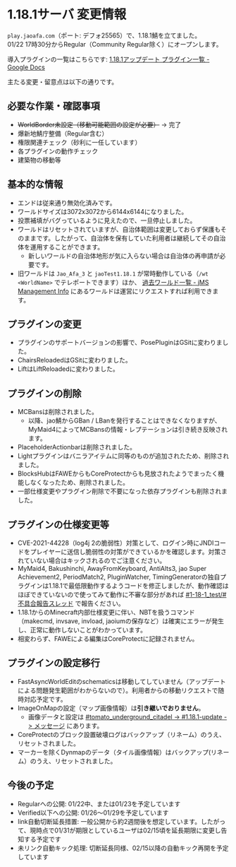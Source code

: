 # 1.18.1サーバ 変更情報

`play.jaoafa.com`（ポート: デフォ25565）で、1.18.1鯖を立てました。  
01/22 17時30分からRegular（Community Regular除く）にオープンします。

導入プラグインの一覧はこちらです: [1.18.1アップデート プラグイン一覧 - Google Docs](https://docs.google.com/spreadsheets/d/17xSEOqSWemhnkt9FLxY505tOSE1zkRyuURgo8I03M6Y/edit?usp=sharing)

主たる変更・留意点は以下の通りです。

## 必要な作業・確認事項

- ~~WorldBorder未設定（移動可能範囲の設定が必要）~~ -> 完了
- 爆新地鯖庁整備（Regular含む）
- 権限関連チェック（砂利に一任しています）
- 各プラグインの動作チェック
- 建築物の移動等

## 基本的な情報

- エンドは従来通り無効化済みです。
- ワールドサイズは3072x3072から6144x6144になりました。
- 投票補填がバグっているように見えたので、一旦停止しました。
- ワールドはリセットされていますが、自治体範囲は変更しておらず保護もそのままです。したがって、自治体を保有していた利用者は継続してその自治体を運用することができます。
  - 新しいワールドの自治体地形が気に入らない場合は自治体の再申請が必要です。
- 旧ワールドは `Jao_Afa_3` と `jaoTest1.18.1` が常時動作している（`/wt <WorldName>` でテレポートできます）ほか、 [過去ワールド一覧 - jMS Management Info](https://adminwiki.jaoafa.com/ja/past-worlds) にあるワールドは運営にリクエストすれば利用できます。

## プラグインの変更

- プラグインのサポートバージョンの影響で、PosePluginはGSitに変わりました。
- ChairsReloadedはGSitに変わりました。
- LiftはLiftReloadedに変わりました。

## プラグインの削除

- MCBansは削除されました。
  - 以降、jao鯖からGBan / LBanを発行することはできなくなりますが、MyMaid4によってMCBansの情報・レプテーションは引き続き反映されます。
- PlaceholderActionbarは削除されました。
- Lightプラグインはバニラアイテムに同等のものが追加されたため、削除されました。
- BlocksHubはFAWEからもCoreProtectからも見放されたようでまったく機能しなくなったため、削除されました。
- 一部仕様変更やプラグイン削除で不要になった依存プラグインも削除されました。

## プラグインの仕様変更等

- CVE-2021-44228（log4j 2の脆弱性）対策として、ログイン時にJNDIコードをプレイヤーに送信し脆弱性の対策ができているかを確認します。対策されていない場合はキックされるのでご注意ください。
- MyMaid4, Bakushinchi, AwayFromKeyboard, AntiAlts3, jao Super Achievement2, PeriodMatch2, PluginWatcher, TimingGeneratorの独自プラグインは1.18.1で最低限動作するようコードを修正しましたが、動作確認はほぼできていないので使ってみて動作に不審な部分があれば [#1-18-1_test/#不具合報告スレッド](https://discord.com/channels/597378876556967936/934037430863028245) で報告ください。
- 1.18.1からのMinecraft内部仕様変更に伴い、NBTを扱うコマンド（makecmd, invsave, invload, jaoiumの保存など）は確実にエラーが発生し、正常に動作しないことがわかっています。
- 相変わらず、FAWEによる編集はCoreProtectに記録されません。

## プラグインの設定移行

- FastAsyncWorldEditのschematicsは移動してしていません（アップデートによる問題発生範囲がわからないので）。利用者からの移動リクエストで随時対応予定です。
- ImageOnMapの設定（マップ画像情報）は**引き継いでおりません**。
  - 画像データと設定は [#tomato_underground_citadel -> #1.18.1-update -> メッセージ](https://discord.com/channels/597378876556967936/933337027179581472/933822679021133824) にあります。
- CoreProtectのブロック設置破壊ログはバックアップ（リネーム）のうえ、リセットされました。
- マーカーを除くDynmapのデータ（タイル画像情報）はバックアップ(リネーム）のうえ、リセットされました。

## 今後の予定

- Regularへの公開: 01/22中、または01/23を予定しています
- Verified以下への公開: 01/26〜01/29を予定しています
- link自動切断延長措置: 一般公開から約2週間後を想定しています。したがって、現時点で01/31が期限としているユーザは02/15頃を延長期限に変更し告知する予定です
- 未リンク自動キック処理: 切断延長同様、02/15以降の自動キック再開を予定しています

